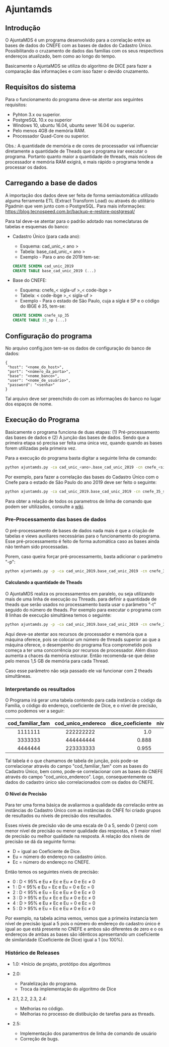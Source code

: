 # Ajuntamds
## Introdução
O AjuntaMDS é um programa desenvolvido para a correlação entre as bases de dados do CNEFE com as bases 
de dados do Cadastro Único. Possibilitando o cruzamento de dados das famílias com os seus respectivos 
endereços atualizado, bem como ao longo do tempo.

Basicamente o AjuntaMDS se utiliza do algoritmo de DICE para fazer a comparação das informações e com 
isso fazer o devido cruzamento. 


## Requisitos do sistema

Para o funcionamento do programa deve-se atentar aos seguintes requisitos:

 - Pyhton 3.x ou superior.
 - PostgreSQL 10.x ou superior
 - Windows 10, ubuntu 16.04, ubuntu sever 16.04 ou superior.
 - Pelo menos 4GB de memória RAM.
 - Processador Quad-Core ou superior.
 
 Obs.: A quantidade de memória e de cores de processador vai influenciar diretamente a quantidade de Theads que o 
 programa irar executar o programa. Portanto quanto maior a quantidade de threads, mais núcleos de processador e memória 
 RAM exigirá, e mais rápido o programa tende a processar os dados.

## Carregando a base de dados
A importação dos dados deve ser feita de forma semiautomática utilizado alguma ferramenta ETL (Extract Transform Load) 
ou através do utilitário Pgadmin que vem junto com o PostgreSQL. Para mais informações: 
https://blog.tecnospeed.com.br/backup-e-restore-postgresql/ 

Para tal deve-se atentar para o padrão adotado nas nomeclaturas de tabelas e esquemas do banco:
 * Cadastro Único (para cada ano):
     * Esquema: cad_unic_< ano >
     * Tabela: base_cad_unic_< ano >
     * Exemplo - Para o ano de 2019 tem-se:  
     ```sql
   CREATE SCHEMA cad_unic_2019
   CREATE TABLE base_cad_unic_2019 (...)
   ```
 * Base do CNEFE:
    * Esquema: cnefe_< sigla-uf >_< code-ibge >
    * Tabela: < code-ibge >_< sigla-uf >
    * Exemplo - Para o estado de São Paulo, cuja a sígla é SP e o código do IBGE é  35, tem-se:
     
   ```sql
   CREATE SCHEMA cnefe_sp_35
   CREATE TABLE 35_sp (...)
   ```

     

## Configuração do programa
No arquivo config.json tem-se os dados de configuração do banco de dados:
 ```json5
{
  "host": "<nome_do_host>",
  "port": "<número_da_porta>",
  "base": "<nome_banco>",
  "user": "<nome_de_usuário>",
  "password": "<senha>"
}
```
Tal arquivo deve ser preenchido do com as informações do banco no lugar dos espaços de nome.
## Execução do Programa

Basicamente o programa funciona de duas etapas: (1) Pré-processamento das bases de dados e (2) A junção das bases de dados. Sendo que a primeira etapa só precisa ser feita uma única vez, quando quando as bases forem utilizadas pela primeira vez.

Para a execução do programa basta digitar a seguinte linha de comando:

```sh
python ajuntamds.py -ca cad_unic_<ano>.base_cad_unic_2019 -cn cnefe_<sigla_est>_<cod_est>.<cod_est>_<sigla_est>
```

Por exemplo, para fazer a correlação das bases do Cadastro Único com o Cnefe para o estado de São Paulo do ano 2019 deve ser feito o seguinte:

```sh
python ajuntamds.py -ca cad_unic_2019.base_cad_unic_2019 -cn cnefe_35_sp.35_sp
```
Para obter a relação de todos os parametros de linha de comando que podem ser ultilizados, consulte a [wiki](https://github.com/guilhermehrn/ajuntamds/wiki).

### Pre-Processamento das bases de dados

O pré-processamento de bases de dados nada mais é que a criação de tabelas e views auxiliares necessárias para o funcionamento do 
programa. Esse pré-processamento é feito de forma automática caso as bases ainda não tenham sido processadas.

Porem, caso queira forçar pré-processamento, basta adicionar o parâmetro "-p":  

```sh
python ajuntamds.py -p -ca cad_unic_2019.base_cad_unic_2019 -cn cnefe_35_sp.35_sp
```

#### Calculando a quantidade de Theads

O AjuntaMDS realiza os processamentos em paralelo, ou seja utilizando mais de uma linha de execução ou Threads.
para definir a quantidade de theads que serão usados no processamento basta usar o parâmetro "-t" seguido do número de theads.
Por exemplo para executar o programa com 8 linhas de execução simultânea temos o seguinte: 

```sh
python ajuntamds.py -p -ca cad_unic_2019.base_cad_unic_2019 -cn cnefe_35_sp.35_sp -t 8
```

Aqui deve-se atentar aos recursos de processador e memória que a máquina oferece, pois se colocar um número de threads superior ao 
que a máquina oferece, o desempenho do programa fica comprometido pois começa a ter uma concorrência por recursos de processador.
Além disso aumenta a chaces da memória estourar. Então recomenda-se que deixe pelo menos 1,5 GB de memória para cada Thread.

Caso esse parâmetro não seja passado ele vai funcionar com 2 theads simultâneas.

### Interpretando os resultados
O Programa irá gerar uma tabela contendo para cada instância o código da Família, o código do endereço, coeficiente de Dice, e o nível de precisão, 
como podemos ver a seguir:

| cod_familiar_fam | cod_unico_endereco | dice_coeficiente | nivel_precisao |
|:----------------:|:------------------:|-----------------:|:--------------:|
|          1111111 |          222222222 |              1.0 |              5 |
|          3333333 |          444444444 |            0.888 |              3 |
|          4444444 |          223333333 |            0.955 |              4 |

Tal tabela é o que chamamos de tabela de junção, pois  pode-se correlacionar através do campo "cod_familiar_fam"
com as bases do Cadastro Único, bem como, pode-se correlacionar com as bases do CNEFE através do campo "cod_unico_endereco". Logo, 
consequentemente os dados do cadastro único são correlacionados com os dados do CNEFE.

#### O Nível de Precisão
Para ter uma forma básica de avaliarmos a qualidade da correlacão entre as instâncias do Cadastro Único  com as instâncias 
do CNFE foi criado grupos de resultados ou níveis de precisão dos resultados. 

Esses níveis de precisão vão de uma escala de 0 a 5, sendo 0 (zero) com menor nível de precisão ou menor qualidade das 
respostas, e 5 maior nível de precisão ou melhor qualidade na resposta. A relação dos níveis de precisão se dá da 
seguinte forma:

* D = igual ao Coeficiente de Dice.
* Eu = número do endereço no cadastro único.
* Ec = número do endereço no CNEFE.

Então temos os seguintes níveis de precisão:

* 0 : D < 95% e Eu ≠ Ec e Eu ≠ 0 e Ec ≠ 0
* 1 : D < 95% e Eu = Ec e Eu = 0 e Ec = 0
* 2 : D < 95% e Eu = Ec e Eu ≠ 0 e Ec ≠ 0 
* 3 : D > 95% e Eu ≠ Ec e Eu ≠ 0 e Ec ≠ 0
* 4 : D > 95% e Eu ≠ Ec e Eu = 0 e Ec = 0
* 5 : D > 95% e Eu = Ec e Eu ≠ 0 e Ec ≠ 0

Por exemplo, na tabela acima vemos, vemos que a primeira instancia tem nível de precisão igual a 5 pois o número do
endereço do cadastro único é igual ao que está presente no CNEFE e ambos são diferentes de zero e o os endereços de ambas 
as bases são idênticos apresentando um coeficiente de similaridade (Coeficiente de Dice)  igual a 1 (ou 100%).


### Histórico de Releases

* 1.0:
    *Início de projeto, protótipo dos algoritmos

* 2.0:
    * Paralelização do programa.
    * Troca da implementação do algoritmo de Dice 

* 2.1, 2.2, 2.3, 2.4:
    * Melhorias no código.
    * Melhorias no  processo de distibuição de tarefas para as threads.
    
* 2.5: 
    * Implementação dos paramentros de linha de comando de usuário
    * Correção de bugs.



